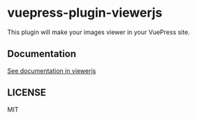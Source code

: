 # vuepress-plugin-viewerjs



This plugin will make your images viewer in your VuePress site.

## Documentation

[See documentation in viewerjs](https://github.com/fengyuanchen/viewerjs#options)

## LICENSE

MIT
